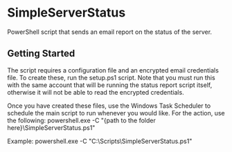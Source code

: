 # SimpleServerStatus
PowerShell script that sends an email report on the status of the server.

## Getting Started
The script requires a configuration file and an encrypted email credentials file. To create these,
run the setup.ps1 script. Note that you must run this with the same account that will be running
the status report script itself, otherwise it will not be able to read the encrypted credentials.

Once you have created these files, use the Windows Task Scheduler to schedule the main script to
run whenever you would like. For the action, use the following:
powershell.exe -C "{path to the folder here}\SimpleServerStatus.ps1"

Example:
powershell.exe -C "C:\Scripts\SimpleServerStatus.ps1"